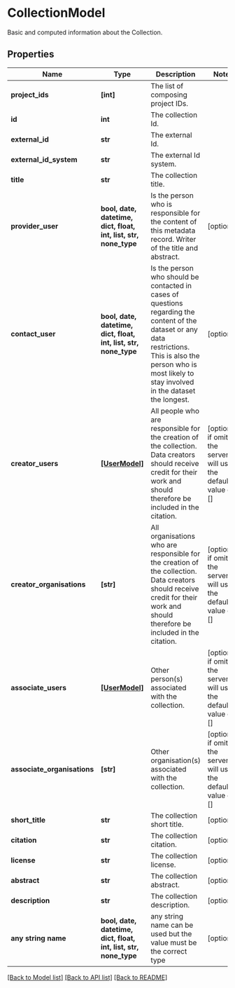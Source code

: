 # CollectionModel

Basic and computed information about the Collection.

## Properties
Name | Type | Description | Notes
------------ | ------------- | ------------- | -------------
**project_ids** | **[int]** | The list of composing project IDs. | 
**id** | **int** | The collection Id. | 
**external_id** | **str** | The external Id. | 
**external_id_system** | **str** | The external Id system. | 
**title** | **str** | The collection title. | 
**provider_user** | **bool, date, datetime, dict, float, int, list, str, none_type** | Is the person who          is responsible for the content of this metadata record. Writer of the title and abstract. | [optional] 
**contact_user** | **bool, date, datetime, dict, float, int, list, str, none_type** | Is the person who          should be contacted in cases of questions regarding the content of the dataset or any data restrictions.          This is also the person who is most likely to stay involved in the dataset the longest. | [optional] 
**creator_users** | [**[UserModel]**](UserModel.md) | All people who          are responsible for the creation of the collection. Data creators should receive credit          for their work and should therefore be included in the citation. | [optional]  if omitted the server will use the default value of []
**creator_organisations** | **[str]** | All          organisations who are responsible for the creation of the collection. Data creators should          receive credit for their work and should therefore be included in the citation. | [optional]  if omitted the server will use the default value of []
**associate_users** | [**[UserModel]**](UserModel.md) | Other person(s)          associated with the collection. | [optional]  if omitted the server will use the default value of []
**associate_organisations** | **[str]** | Other          organisation(s) associated with the collection. | [optional]  if omitted the server will use the default value of []
**short_title** | **str** | The collection short title. | [optional] 
**citation** | **str** | The collection citation. | [optional] 
**license** | **str** | The collection license. | [optional] 
**abstract** | **str** | The collection abstract. | [optional] 
**description** | **str** | The collection description. | [optional] 
**any string name** | **bool, date, datetime, dict, float, int, list, str, none_type** | any string name can be used but the value must be the correct type | [optional]

[[Back to Model list]](../README.md#documentation-for-models) [[Back to API list]](../README.md#documentation-for-api-endpoints) [[Back to README]](../README.md)


